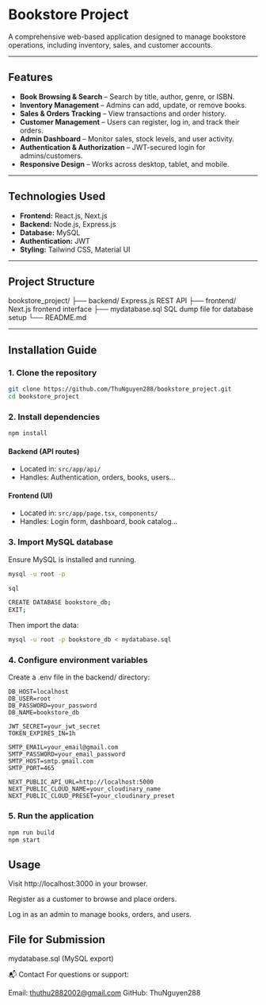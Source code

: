 #  Bookstore Project

A comprehensive web-based application designed to manage bookstore operations, including inventory, sales, and customer accounts.

---

##  Features

- **Book Browsing & Search** – Search by title, author, genre, or ISBN.
- **Inventory Management** – Admins can add, update, or remove books.
- **Sales & Orders Tracking** – View transactions and order history.
- **Customer Management** – Users can register, log in, and track their orders.
- **Admin Dashboard** – Monitor sales, stock levels, and user activity.
- **Authentication & Authorization** – JWT-secured login for admins/customers.
- **Responsive Design** – Works across desktop, tablet, and mobile.

---

##  Technologies Used

- **Frontend:** React.js, Next.js
- **Backend:** Node.js, Express.js
- **Database:** MySQL
- **Authentication:** JWT
- **Styling:** Tailwind CSS, Material UI

---

##  Project Structure

bookstore_project/
├── backend/            Express.js REST API
├── frontend/           Next.js frontend interface
├── mydatabase.sql      SQL dump file for database setup
└── README.md



---

## Installation Guide

### 1. Clone the repository

```bash
git clone https://github.com/ThuNguyen288/bookstore_project.git
cd bookstore_project
```

### 2. Install dependencies
``` bash
npm install
```
#### Backend (API routes)
- Located in: `src/app/api/`
- Handles: Authentication, orders, books, users...

#### Frontend (UI)
- Located in: `src/app/page.tsx`, `components/`
- Handles: Login form, dashboard, book catalog...

### 3. Import MySQL database
Ensure MySQL is installed and running.
``` bash
mysql -u root -p

sql

CREATE DATABASE bookstore_db;
EXIT;
```

Then import the data:
``` bash
mysql -u root -p bookstore_db < mydatabase.sql
```

### 4. Configure environment variables
Create a .env file in the backend/ directory:

``` env
DB_HOST=localhost
DB_USER=root
DB_PASSWORD=your_password
DB_NAME=bookstore_db

JWT_SECRET=your_jwt_secret
TOKEN_EXPIRES_IN=1h

SMTP_EMAIL=your_email@gmail.com
SMTP_PASSWORD=your_email_password
SMTP_HOST=smtp.gmail.com
SMTP_PORT=465

NEXT_PUBLIC_API_URL=http://localhost:5000
NEXT_PUBLIC_CLOUD_NAME=your_cloudinary_name
NEXT_PUBLIC_CLOUD_PRESET=your_cloudinary_preset
```

### 5. Run the application
``` bash
npm run build
npm start
```


## Usage
Visit http://localhost:3000 in your browser.

Register as a customer to browse and place orders.

Log in as an admin to manage books, orders, and users.


## File for Submission
mydatabase.sql (MySQL export)


📬 Contact
For questions or support:

Email: thuthu2882002@gmail.com
GitHub: ThuNguyen288


